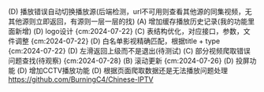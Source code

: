 (D) 播放错误自动切换播放源(后端检测，url不可用则查看其他源的同集视频，无其他源则立即返回，有源则一层一层的找)
(A) 增加缓存播放历史记录(我的功能里面新增)
(D) logo设计 {cm:2024-07-22}
(C) 表结构优化，对应接口，参数，文件调整 {cm:2024-07-22}
(D) 白名单影视精确匹配，根据title + type {cm:2024-07-22}
(D) 左滑返回上级而不是退出(待测试)
(C) 部分视频爬取错误问题查找(待观察) {cm:2024-07-28}
(B) 滚动更新 {cm:2024-07-26}
(D) 投屏功能
(D) 增加CCTV播放功能
(D) 根据页面爬取数据还是无法播放问题处理
https://github.com/BurningC4/Chinese-IPTV